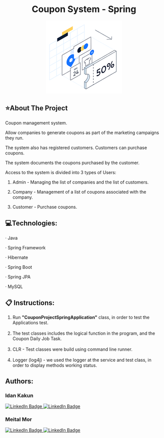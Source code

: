<div align="center"><h1> Coupon System - Spring</h1></div>

<div align="center"><img src= "couponpic.png" ></div>

<!-- ABOUT THE PROJECT -->
<h2> ⭐About The Project</h2>
Coupon management system.

Allow companies to generate coupons as part of the marketing campaigns they run.

The system also has registered customers. Customers can purchase coupons.

The system documents the coupons purchased by the customer.


Access to the system is divided into 3 types of Users:
1. Admin - Managing the list of companies and the list of customers.

2. Company - Management of a list of coupons associated with the company. 

3. Customer - Purchase coupons.

<h2> 💻Technologies:</h2>

·         Java

·         Spring Framework

·         Hibernate

·         Spring Boot

·         Spring JPA

·         MySQL


<h2> 📋 Instructions: </h2>

<ol>
    <li>Run <b>"CouponProjectSpringApplication"</b> class, in order to test the Applications test. </li>
    <br>
    <li>The test classes includes the logical function in the program, and the Coupon Daily Job Task.</li>
    <br>
    <li>CLR - Test classes were build using command line runner.</li>
    <br>
    <li>Logger (log4j) - we used the logger at the  service and test class, in order to display methods working status. </li>
</ol>

<h2>Authors:</h2>
<div>
<h3>Idan Kakun</h3>
    <a href="your-linkedin-URL">
        <img src="https://img.shields.io/badge/LinkedIn-blue?style=for-the-badge&logo=linkedin&logoColor=white" alt="LinkedIn Badge"/>
    </a>
    <a href="https://github.com/IdanKakun">
        <img src="https://img.shields.io/badge/Github-%23121011.svg?style=for-the-badge&logo=github&logoColor=white" alt="LinkedIn Badge"/>
    </a>
<h3>Meital Mor</h3>
    <a href="https://www.linkedin.com/in/meital-mor">
        <img src="https://img.shields.io/badge/LinkedIn-blue?style=for-the-badge&logo=linkedin&logoColor=white" alt="LinkedIn Badge"/>
    </a>
    <a href="https://github.com/MeitalMOR">
   <img alt="LinkedIn Badge" src="https://img.shields.io/badge/Github-%23121011.svg?style=for-the-badge&amp;logo=github&amp;logoColor=white"/>
    </a>
</div>
   


